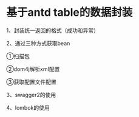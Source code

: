# 基于antd table的数据封装
1、封装统一返回的格式（成功和异常）

2、通过三种方式获取bean

  ①扫描包
  
  ②dom4j解析xml配置
  
  ③获取配置文件配置

3、swagger2的使用

4、lombok的使用
 
